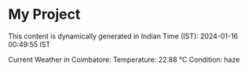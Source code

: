 # My Project

This content is dynamically generated in Indian Time (IST): 2024-01-16 00:49:55 IST


Current Weather in Coimbatore:
Temperature: 22.88 °C
Condition: haze
